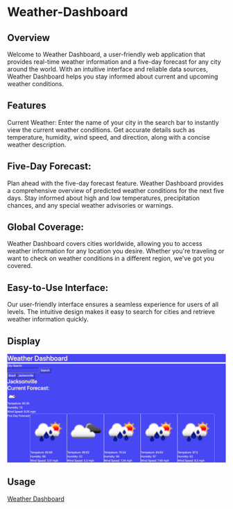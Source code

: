 # Weather-Dashboard

## Overview

Welcome to Weather Dashboard, a user-friendly web application that provides real-time weather information and a five-day forecast for any city around the world. With an intuitive interface and reliable data sources, Weather Dashboard helps you stay informed about current and upcoming weather conditions.

## Features

Current Weather: Enter the name of your city in the search bar to instantly view the current weather conditions. Get accurate details such as temperature, humidity, wind speed, and direction, along with a concise weather description.

## Five-Day Forecast:

Plan ahead with the five-day forecast feature. Weather Dashboard provides a comprehensive overview of predicted weather conditions for the next five days. Stay informed about high and low temperatures, precipitation chances, and any special weather advisories or warnings.

## Global Coverage:

Weather Dashboard covers cities worldwide, allowing you to access weather information for any location you desire. Whether you're traveling or want to check on weather conditions in a different region, we've got you covered.

## Easy-to-Use Interface:

Our user-friendly interface ensures a seamless experience for users of all levels. The intuitive design makes it easy to search for cities and retrieve weather information quickly.

## Display

![Screenshot of Webpage](./Images/_Users_justinmoore_Documents_UCF_Homework_Weather-Dashboard_index.html.png)

## Usage

[Weather Dashboard](https://justinryan8828.github.io/Weather-Dashboard/)
